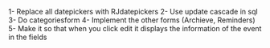 1- Replace all datepickers with RJdatepickers
2- Use update cascade in sql
3- Do categoriesform
4- Implement the other forms (Archieve, Reminders)
5- Make it so that when you click edit it displays the information of the event in the fields
